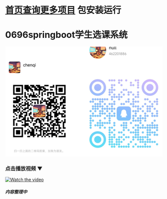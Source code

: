 # [首页查询更多项目](https://github.com/GraduationProject-springboot) 包安装运行


# 0696springboot学生选课系统

![picture](https://raw.githubusercontent.com/GraduationProject-springboot/.github/main/img/wx.png)

### 点击播放视频 ▼
[![Watch the video](https://i.sstatic.net/Vp2cE.png)](https://www.bilibili.com/video/BV14HerezEwW?p=49)


#####   内容整理中  











